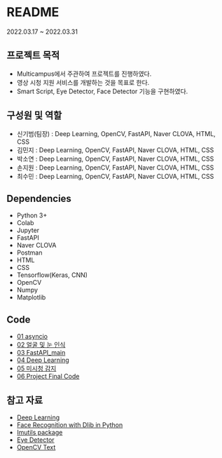 # README

2022.03.17 ~ 2022.03.31



## 프로젝트 목적

- Multicampus에서 주관하여 프로젝트를 진행하였다.
- 영상 시청 지원 서비스를 개발하는 것을 목표로 한다.
- Smart Script, Eye Detector, Face Detector 기능을 구현하였다.





## 구성원 및 역할

- 신기범(팀장) : Deep Learning, OpenCV, FastAPI, Naver CLOVA, HTML, CSS
- 김민지 : Deep Learning, OpenCV, FastAPI, Naver CLOVA, HTML, CSS
- 박소연 : Deep Learning, OpenCV, FastAPI, Naver CLOVA, HTML, CSS
- 손지원 : Deep Learning, OpenCV, FastAPI, Naver CLOVA, HTML, CSS
- 최수민 : Deep Learning, OpenCV, FastAPI, Naver CLOVA, HTML, CSS





## Dependencies

- Python 3+
- Colab
- Jupyter
- FastAPI
- Naver CLOVA
- Postman
- HTML
- CSS
- Tensorflow(Keras, CNN)
- OpenCV
- Numpy
- Matplotlib





## Code

- [01 asyncio](https://github.com/amazing86400/AIservice_project_multicam/blob/master/code/01_code_asyncio.py)
- [02 얼굴 및 눈 인식](https://github.com/amazing86400/AIservice_project_multicam/blob/master/code/02_code_%EB%AF%B8%EC%8B%9C%EC%B2%AD%20%EC%9D%B8%EC%8B%9D.md)
- [03 FastAPI_main](https://github.com/amazing86400/AIservice_project_multicam/blob/master/code/03_code_FastAPI.md)
- [04 Deep Learning](https://github.com/amazing86400/AIservice_project_multicam/blob/master/code/04_code_DeepLearning.md)
- [05 미시청 감지](https://github.com/amazing86400/AIservice_project_multicam/blob/master/code/05_code_%EB%AF%B8%EC%8B%9C%EC%B2%AD%EA%B0%90%EC%A7%80.md)
- [06 Project Final Code](https://github.com/amazing86400/AIservice_project_multicam/blob/master/code/06_code_Project_Final_Code.md)





## 참고 자료

- [Deep Learning](https://opentutorials.org/module/3811/25289)
- [Face Recognition with Dlib in Python](https://a292run.tistory.com/entry/Face-Recognition-with-Dlib-in-Python-1)
- [Imutils package](https://enjoyimageprocessing.tistory.com/entry/imutils-package-기능)
- [Eye Detector](https://github.com/kairess/eye_blink_detector/blob/master/test.py)
- [OpenCV Text](https://kali-live.tistory.com/13)

